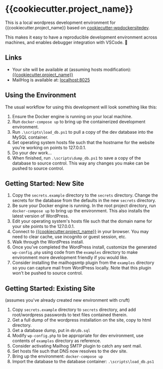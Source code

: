 # {{cookiecutter.project_name}}

This is a local wordpress development environment for {{cookiecutter.project_name}} based on [cookiecutter-wpdockersitedev](https://github.com/billdeitrick/cookiecutter-wpdockersitedev).

This makes it easy to have a reproducible development environment across machines, and enables debugger integration with VSCode. 🎉

## Links

* Your site will be available at (assuming hosts modification): [{{cookiecutter.project_name}}](http://{{cookiecutter.project_name}})
* MailHog is available at: [localhost:8025](http://localhost:8025)

## Using the Environment

The usual workflow for using this development will look something like this:

1. Ensure the Docker engine is running on your local machine.
1. Run `docker-compose up` to bring up the containerized development environment.
1. Run `.\scripts\load_db.ps1` to pull a copy of the dev database into the MySQL container.
1. Set operating system hosts file such that the hostname for the website you're working on points to 127.0.0.1.
1. Do your dev work...
1. When finished, run `.\scripts\dump_db.ps1` to save a copy of the database to source control. This way any changes you make can be pushed to source control.

## Getting Started: New Site

1. Copy the `secrets.example` directory to the `secrets` directory. Change the secrets for the database from the defaults in the new `secrets` directory.
1. Be sure your Docker engine is running. In the root project directory, run `docker-compose up` to bring up the environment. This also installs the latest version of WordPress.
1. Edit your operating system's hosts file such that the domain name for your site points to the 127.0.0.1.
1. Connect to [{{cookiecutter.project_name}}](http://{{cookiecutter.project_name}}) in your browser. You may need to clear cache, use incognito or guest session, etc.
1. Walk through the WordPress install.
1. Once you've completed the WordPress install, customize the generated `wp-config.php` using code from the `examples` directory to make environment more development friendly if you would like.
1. Consider installing the mailhogsmtp plugin from the `examples` directory so you can capture mail from WordPress locally. Note that this plugin won't be pushed to source control.

## Getting Started: Existing Site

(assumes you've already created new environment with cruft)

1. Copy `secrets.example` directory to `secrets` directory, and add root/wordpress passwords to text files contained therein.
1. Get a full dump of the wordpress installation on the site, copy to html directory.
1. Get a database dump, put in `db\db.sql`
1. Modify `wp-config.php` to be appropriate for dev environment, use contents of `examples` directory as reference.
1. Consider activating Mailhog SMTP plugin to catch any sent mail.
1. Set hosts file such that DNS now resolves to the dev site.
1. Bring up the environment: `docker-compose up`
1. Import the database to the database container: `.\scripts\load_db.ps1`
